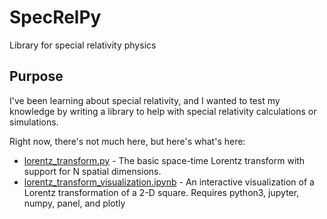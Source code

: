# SpecRelPy
Library for special relativity physics

## Purpose
I've been learning about special relativity, and I wanted to test my knowledge by writing a library to help with special relativity calculations or simulations.

Right now, there's not much here, but here's what's here:

* [lorentz_transform.py](lorentz_transform.py) - The basic space-time Lorentz transform with support for N spatial dimensions.
* [lorentz_transform_visualization.ipynb](lorentz_transform_visualization.ipynb) - An interactive visualization of a Lorentz transformation of a 2-D square. Requires python3, jupyter, numpy, panel, and plotly
